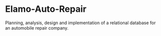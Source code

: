 # Elamo-Auto-Repair
Planning, analysis, design and implementation of a relational database for an automobile repair company.

